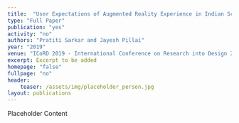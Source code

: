 ```yaml
---
title:  "User Expectations of Augmented Reality Experience in Indian School Education"
type: "Full Paper"
publication: "yes"
activity: "no"
authors: "Pratiti Sarkar and Jayesh Pillai"
year: "2019"
venue: "ICoRD 2019 - International Conference on Research into Design 2019, IISc Bangalore, India"
excerpt: Excerpt to be added
homepage: "false"
fullpage: "no"
header:
    teaser: /assets/img/placeholder_person.jpg
layout: publications    
---
```


Placeholder Content